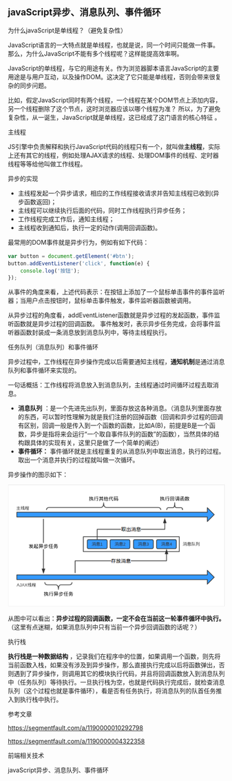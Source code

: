 ## javaScript异步、消息队列、事件循环

为什么javaScript是单线程？（避免复杂性）

 JavaScript语言的一大特点就是单线程，也就是说，同一个时间只能做一件事。那么，为什么JavaScript不能有多个线程呢？这样能提高效率啊。 

 JavaScript的单线程，与它的用途有关。作为浏览器脚本语言JavaScript的主要用途是与用户互动，以及操作DOM。这决定了它只能是单线程，否则会带来很复杂的同步问题。

 比如，假定JavaScript同时有两个线程，一个线程在某个DOM节点上添加内容，另一个线程删除了这个节点，这时浏览器应该以哪个线程为准？ 所以，为了避免复杂性，从一诞生，JavaScript就是单线程，这已经成了这门语言的核心特征 。

主线程

 JS引擎中负责解释和执行JavaScript代码的线程只有一个，就叫做**主线程**，实际上还有其它的线程，例如处理AJAX请求的线程、处理DOM事件的线程、定时器线程等等给他叫做工作线程。

异步的实现

 - 主线程发起一个异步请求，相应的工作线程接收请求并告知主线程已收到(异步函数返回)； 
 - 主线程可以继续执行后面的代码，同时工作线程执行异步任务； 
 - 工作线程完成工作后，通知主线程； 
 - 主线程收到通知后，执行一定的动作(调用回调函数)。 

 最常用的DOM事件就是异步行为，例如有如下代码：

 ```javaScript
 var button = document.getElement('#btn');
 button.addEventListener('click', function(e) {
     console.log('按钮');
 });
 ```

 从事件的角度来看，上述代码表示：在按钮上添加了一个鼠标单击事件的事件监听器；当用户点击按钮时，鼠标单击事件触发，事件监听器函数被调用。 

 从异步过程的角度看，addEventListener函数就是异步过程的发起函数，事件监听函数就是异步过程的回调函数。 事件触发时，表示异步任务完成，会将事件监听器函数封装成一条消息放到消息队列中，等待主线程执行。 

任务队列（消息队列）和事件循环

 异步过程中，工作线程在异步操作完成以后需要通知主线程，**通知机制**是通过消息队列和事件循环来实现的。

 一句话概括：工作线程将消息放入到消息队列，主线程通过时间循环过程去取消息。

 - **消息队列** ：是一个先进先出队列，里面存放这各种消息。（消息队列里面存放的东西，可以暂时性理解为就是我们注册的回掉函数（回调和异步过程的回调有区别，回调一般是传入到一个函数的函数，比如A(B)，前提是B是一个函数，异步是指将来会运行“一个取自事件队列的函数”的函数），当然具体的结构跟具体的实现有关，这里只是做了一个简单的阐述）
 - **事件循环：** 事件循环就是主线程重复的从消息队列中取出消息，执行的过程。取出一个消息并执行的过程就叫做一次循环。

 异步操作的图示如下：

 ![42](https://github.com/lqcool/notes/blob/master/%E4%BB%93%E5%BA%93%E5%9B%BE%E5%BA%93/42.png)

 从图中可以看出：**异步过程的回调函数，一定不会在当前这一轮事件循环中执行。** （这里有点迷糊，如果消息队列中只有当前一个异步回调函数的话呢？）

执行栈

 **执行栈是一种数据结构** ，记录我们在程序中的位置，如果调用一个函数，则先将当前函数入栈，如果没有涉及到异步操作，那么直接执行完成以后将函数弹出，否则遇到了异步操作，则调用其它的模块执行代码，并且将回调函数放入到消息队列中（任务队列）等待执行。一旦执行栈为空，也就是代码执行完成后，就检查消息队列（这个过程也就是事件循环），看是否有任务执行，将消息队列的队首任务推入到执行栈中执行。



参考文章

 https://segmentfault.com/a/1190000010292798

 https://segmentfault.com/a/1190000004322358

 前端相关技术 



javaScript异步、消息队列、事件循环